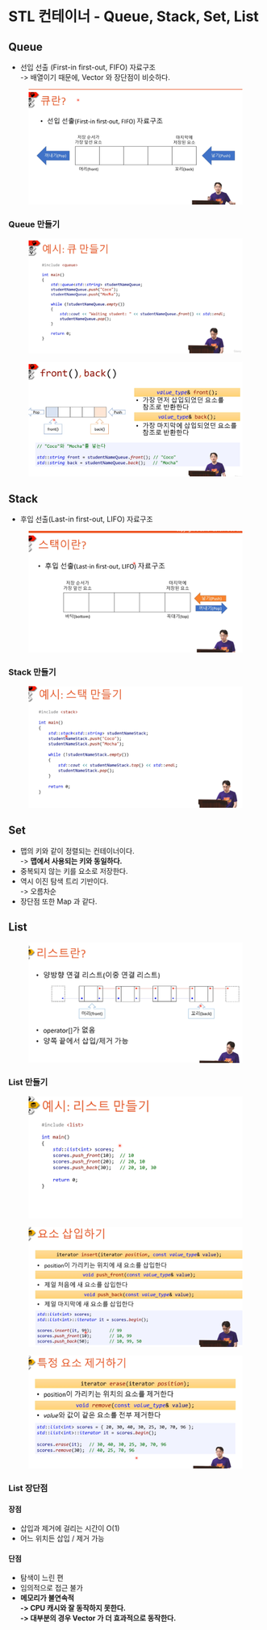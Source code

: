 # STL 컨테이너 - Queue, Stack, Set, List

## Queue

* 선입 선출 (First-in first-out, FIFO) 자료구조\
  \-> 배열이기 때문에, Vector 와 장단점이 비슷하다.&#x20;

<figure><img src="../../../.gitbook/assets/image (6) (1) (1).png" alt=""><figcaption></figcaption></figure>

### Queue 만들기&#x20;

<figure><img src="../../../.gitbook/assets/image (7) (1).png" alt=""><figcaption></figcaption></figure>

<figure><img src="../../../.gitbook/assets/image (8) (1).png" alt=""><figcaption></figcaption></figure>

## Stack&#x20;

* 후입 선출(Last-in first-out, LIFO) 자료구조

<figure><img src="../../../.gitbook/assets/image (9) (1).png" alt=""><figcaption></figcaption></figure>

### Stack 만들기&#x20;

<figure><img src="../../../.gitbook/assets/image (10).png" alt=""><figcaption></figcaption></figure>

## Set&#x20;

* 맵의 키와 같이 정렬되는 컨테이너이다. \
  \-> **맵에서 사용되는 키와 동일하다.**
* 중복되지 않는 키를 요소로 저장한다.&#x20;
* 역시 이진 탐색 트리 기반이다.\
  \-> 오름차순
* 장단점 또한 Map 과 같다.

## List

<figure><img src="../../../.gitbook/assets/image (11).png" alt=""><figcaption></figcaption></figure>

### List 만들기

<figure><img src="../../../.gitbook/assets/image (12).png" alt=""><figcaption></figcaption></figure>

<figure><img src="../../../.gitbook/assets/image (13).png" alt=""><figcaption></figcaption></figure>

<figure><img src="../../../.gitbook/assets/image (14).png" alt=""><figcaption></figcaption></figure>

### List 장단점&#x20;

#### 장점&#x20;

* 삽입과 제거에 걸리는 시간이 O(1)
* 어느 위치든 삽입 / 제거 가능&#x20;

#### 단점

* 탐색이 느린 편&#x20;
* 임의적으로 접근 불가&#x20;
* **메모리가 불연속적**\
  **-> CPU 캐시와 잘 동작하지 못한다.** \
  **-> 대부분의 경우 Vector 가 더 효과적으로 동작한다.**&#x20;

